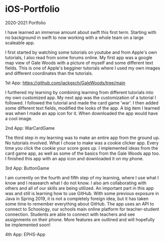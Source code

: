 # iOS-Portfolio

2020-2021 Portfolio

I have learned an immense amount about swift this first term. Starting with no background in swift to now working with a whole team on a large scaleable app. 

I first started by watching some tutorials on youtube and from Apple's own tutorials, I also read from some forums online. My first app was a google map view of Gale Woods with a picture of myself and some different text fields. This is one of Apple's begginer tutorials where I used my own images and different coordinates than the tutorials.

1st App: https://github.com/jackgsch/GaleWoods/tree/main

I furthered my learning by combining learning from different tutorials into my own customized app. My next app was the customization of a tutorial I followed. I followed the tutorial and made the card game 'war'. I then added some different text fields, modified the looks of the app. A big item I learned was when I made an app icon for it. When downloaded the app would have a cool image.

2nd App: WarCardGame

The third step in my learning was to make an entire app from the ground up. No tutorials involved. What I chose to make was a cookie clicker app. Every time you click the cookie your score goes up. I implemented ideas from the card game app, as well as some of the basics from the Gale Woods app too. I finished this app with an app icon and downloaded it on my phone.

3rd App: ButtonGame

I am currently on the fourth and fifth step of my learning, where I use what I know and I reasearch what I do not know. I also am collaborating with others and all of our skills are being utilized. An important part in this app was and still is learning how to use GitHub. With some previous exposure in Java in Spring 2019, it is not a completely foreign idea, but it has taken some time to remember everything about GitHub. The app uses an API to connect to Schoology, our schools main online platform for teacher-student connection. Students are able to connect with teachers and see assignments on their phone. More features are outlined and will hopefully be implemented soon!

4th App: EPHS-App

